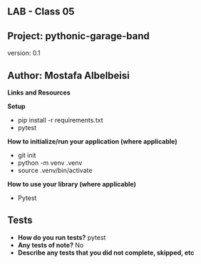 ## LAB - Class 05
## Project: pythonic-garage-band
version: 0.1

## Author: **Mostafa Albelbeisi**

**Links and Resources**

**Setup**
- pip install -r requirements.txt
- pytest


**How to initialize/run your application (where applicable)**
- git init
- python -m venv .venv
- source .venv/bin/activate

**How to use your library (where applicable)** 
- Pytest

## Tests
- **How do you run tests?** pytest
- **Any tests of note?** No
- **Describe any tests that you did not complete, skipped, etc** 
